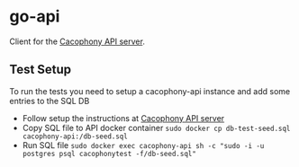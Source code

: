 # go-api

Client for the [Cacophony API server](https://github.com/TheCacophonyProject/cacophony-api).

## Test Setup
To run the tests you need to setup a cacophony-api instance and add some entries to the SQL DB
- Follow setup the instructions at [Cacophony API server](https://github.com/TheCacophonyProject/cacophony-api)
- Copy SQL file to API docker container `sudo docker cp db-test-seed.sql cacophony-api:/db-seed.sql`
- Run SQL file `sudo docker exec cacophony-api sh -c "sudo -i -u postgres psql cacophonytest -f/db-seed.sql"`
